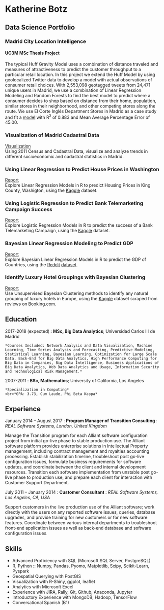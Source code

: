 # Katherine Botz

Data Science Portfolio
----------
### Madrid City Location Intelligence
#### UC3M MSc Thesis Project
The typical Huff Gravity Model uses a combination of distance traveled and measures of attractiveness to predict the customer throughput to a particular retail location. In this project we extend the Huff Model by using geolocalized Twitter data to develop a model with actual observations of consumer retail choices. With 2,553,098 geotagged tweets from 24,471 unique users in Madrid, we use a combination of Linear Regression Modeling and Random Forests to find the best model to predict where a consumer decides to shop based on distance from their home, population, similar stores in their neighborhood, and other competing stores along the route. We use El Corte Inglés Department Stores in Madrid as a case study and fit a [model](https://katbot99.shinyapps.io/cortevis/) with R$^2$ of 0.883 and Mean Average Percentage Error of 45.00.

### Visualization of Madrid Cadastral Data
[Visualization](https://katbot99.shinyapps.io/catastral/)<br>
Using 2011 Census and Cadastral Data, visualize and analyze trends in different socioeconomic and cadastral statistics in Madrid.

### Using Linear Regression to Predict House Prices in Washington
[Report](https://github.com/katbot99/katbot99.github.io/blob/master/Reports/Housing.pdf)<br>
Explore Linear Regression Models in R to predict Housing Prices in King County, Washigton, using the [Kaggle](https://www.kaggle.com/harlfoxem/housesalesprediction) dataset.

### Using Logistic Regression to Predict Bank Telemarketing Campaign Success
[Report](https://github.com/katbot99/katbot99.github.io/blob/master/Reports/Telemarketing.pdf)<br>
Explore Logistic Regression Models in R to predict the success of a Bank Telemarketing Campaign, using the [Kaggle](https://www.kaggle.com/gobert/bank-telemarketing-moro-et-al) dataset.

### Bayesian Linear Regression Modeling to Predict GDP
[Report](https://github.com/katbot99/katbot99.github.io/blob/master/Reports/GDP.pdf)<br>
Explore Bayesian Linear Regression Models in R to predict the GDP of Countries, using the [Reddit](https://www.reddit.com/r/datasets/comments/6o053s/i_made_a_csv_file_containing_the_following_data/) [dataset](http://www.sharecsv.com/s/4165c9b03d9fffdef43a3226613ff37c/Countries.csv).

### Identify Luxury Hotel Groupings with Bayesian Clustering
[Report](https://github.com/katbot99/katbot99.github.io/blob/master/Reports/Hotels.pdf)<br>
Use Unsupervised Bayesian Clustering methods to identify any natural grouping of luxury hotels in Europe, using the [Kaggle](https://www.kaggle.com/jiashenliu/515k-hotel-reviews-data-in-europe) dataset scraped from reviews on Booking.com.

Education
----------

2017-2018 (expected)
:   **MSc, Big Data Analytics**; Universidad Carlos III de Madrid

    *Courses Included: Network Analysis and Data Visualization, Machine Learning, Time Series Analysis and Forecasting, Predictive Modeling, Statistical Learning, Bayesian Learning, Optimization for Large Scale Data, Back-End for Big Data Analytics, High Performance Computing for Big Data in Companies, Big Data Intelligence, Business Applications of Big Data Analytics, Web Data Analytics and Usage, Information Security and Technological Risk Management.*

2007-2011
:   **BSc, Mathematics**; University of California, Los Angeles

    *Specialization in Computing*
    <br>*GPA: 3.73, Cum Laude, Phi Beta Kappa*

Experience
----------

January 2014 – August 2017
:   **Program Manager of Transition Consulting**
:   *REAL Software Systems, London, United Kingdom*


Manage the Transition program for each Alliant software configuration project from initial go-live phase to stable production use. The Alliant software platform provides enterprise solutions in Intellectual Property management, including contract management and royalties accounting processing. Establish stabilization timeline, troubleshoot post go-live configuration issues, formulate business requirements for software updates, and coordinate between the client and internal development resources. Transition each software implementation from unstable post go-live phase to production use, and prepare each client for interaction with Customer Support Department.

July 2011 – January 2014
:   **Customer Consultant**
:   *REAL Software Systems, Los Angeles, CA, USA*


Support customers in the live production use of the Alliant software; work directly with the users on any reported software issues, queries, database upgrades, and provide training for new customers or for new software features. Coordinate between various internal departments to troubleshoot front-end application issues as well as back-end database and software configuration issues.


Skills
--------------------
* Advanced Proficiency with SQL (Microsoft SQL Server, PostgreSQL)
* R, Python :: Numpy, Pandas, Pyomo, Matplotlib, Scipy, Scikit-Learn, Pyspark
* Geospatial Querying with PostGIS
* Visualization with R-Shiny, ggplot, leaflet
* Analytics with Microsoft Excel
* Experience with JIRA, Rally, Git, Github, Anaconda, Jupyter
* Introductory Experience with MongoDB, Hadoop, TensorFlow
* Conversational Spanish (B1)
